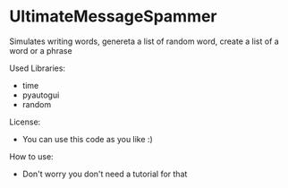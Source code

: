# UltimateMessageSpammer
Simulates writing words, genereta a list of random word, create a list of a word or a phrase

Used Libraries:
- time
- pyautogui
- random

License:
 - You can use this code as you like  :)

How to use:
- Don't worry you don't need a tutorial for that
